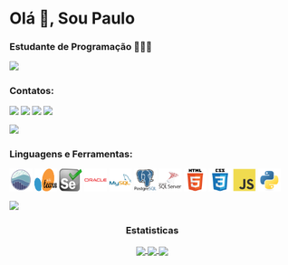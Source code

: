 <h1 align="left">Olá 👋, Sou Paulo</h1>
<h3 align="left">Estudante de Programação 👨🏻‍💻</h3>

<img src="https://user-images.githubusercontent.com/73097560/115834477-dbab4500-a447-11eb-908a-139a6edaec5c.gif">

</div><h3 align="left">Contatos:</h3>
<p align="left">
<div> <a href="https://github.com/pauloneto3" target="_blank"><img src="https://cdn1.iconfinder.com/data/icons/logotypes/32/github-64.png" target="_blank"></a>
<a href="https://www.linkedin.com/in/pauloneto3" target="_blank"><img src="https://cdn1.iconfinder.com/data/icons/social-networks-15/512/LinkedIn_social_network_logo-64.png" target="_blank"></a>
<a href="pn.oliveira36+github@hotmail.com" target="_blank"><img src="https://cdn0.iconfinder.com/data/icons/logos-microsoft-office-365/128/Microsoft_Office-07-64.png"></a>
<a href="https://instagram.com/pn.kim66" target="_blank"><img src="https://cdn2.iconfinder.com/data/icons/social-icons-33/128/Instagram-64.png" target="_blank"></a></p>

<img src="https://user-images.githubusercontent.com/73097560/115834477-dbab4500-a447-11eb-908a-139a6edaec5c.gif">

<h3 align="left">Linguagens e Ferramentas:</h3>
<p align="left">
<img src="https://raw.githubusercontent.com/teamedwardforever/Readme-Generator/71f25dd8b98329b168142a6b782a107b75eab178/svg/Skills/ML/logo-mark-lightbg.svg" alt="SeaBorn" width="40" height="40"/>
<img src="https://raw.githubusercontent.com/teamedwardforever/Readme-Generator/71f25dd8b98329b168142a6b782a107b75eab178/svg/Skills/ML/Scikit_learn_logo_small.svg" alt="Scikit" width="40" height="40"/>
<img src="https://raw.githubusercontent.com/teamedwardforever/Readme-Generator/71f25dd8b98329b168142a6b782a107b75eab178/svg/Skills/Testing/selenium-logo.svg" alt="Selenium" width="40" height="40"/>
<img src="https://raw.githubusercontent.com/teamedwardforever/Readme-Generator/71f25dd8b98329b168142a6b782a107b75eab178/svg/Skills/Database/oracle-original.svg" alt="Oracle" width="40" height="40"/>
<img src="https://raw.githubusercontent.com/teamedwardforever/Readme-Generator/71f25dd8b98329b168142a6b782a107b75eab178/svg/Skills/Database/mysql-original-wordmark.svg" alt="Mysql" width="40" height="40"/>
<img src="https://raw.githubusercontent.com/teamedwardforever/Readme-Generator/71f25dd8b98329b168142a6b782a107b75eab178/svg/Skills/Database/postgresql-original-wordmark.svg" alt="Postgresql" width="40" height="40"/>
<img src="https://raw.githubusercontent.com/teamedwardforever/Readme-Generator/71f25dd8b98329b168142a6b782a107b75eab178/svg/Skills/Database/microsoft-sql-server-logo.svg" alt="Microsoft Sql Server" width="40" height="40"/>
<img src="https://raw.githubusercontent.com/teamedwardforever/Readme-Generator/71f25dd8b98329b168142a6b782a107b75eab178/svg/Skills/Frontend/html5-original-wordmark.svg" alt="HTML" width="40" height="40"/>
<img src="https://raw.githubusercontent.com/teamedwardforever/Readme-Generator/71f25dd8b98329b168142a6b782a107b75eab178/svg/Skills/Frontend/css3-original-wordmark.svg" alt="Css" width="40" height="40"/>
<img src="https://raw.githubusercontent.com/teamedwardforever/Readme-Generator/71f25dd8b98329b168142a6b782a107b75eab178/svg/Skills/Languages/javascript-original.svg" alt="Javascript" width="40" height="40"/>
<img src="https://raw.githubusercontent.com/teamedwardforever/Readme-Generator/71f25dd8b98329b168142a6b782a107b75eab178/svg/Skills/Languages/python-original.svg" alt="Python" width="40" height="40"/>
</p>

<img src="https://user-images.githubusercontent.com/73097560/115834477-dbab4500-a447-11eb-908a-139a6edaec5c.gif">
<h3 align="center">Estatisticas</h3>

<div align="center">
<a href="https://github.com/pauloneto3">
<img align="center" src="http://github-profile-summary-cards.vercel.app/api/cards/stats?username=pauloneto3&theme=aura" height="180em" />
<img align="center" src="http://github-profile-summary-cards.vercel.app/api/cards/repos-per-language?username=pauloneto3&theme=aura" height="180em" />
<img align="center" src="http://github-profile-summary-cards.vercel.app/api/cards/profile-details?username=pauloneto3&theme=aura" height="180em" />
</div>
